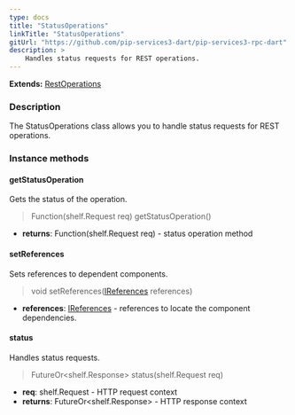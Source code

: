 ```yaml
---
type: docs
title: "StatusOperations"
linkTitle: "StatusOperations"
gitUrl: "https://github.com/pip-services3-dart/pip-services3-rpc-dart"
description: >
    Handles status requests for REST operations.
---
```


**Extends:** [RestOperations](../rest_operations)

### Description

The StatusOperations class allows you to handle status requests for REST operations.  


### Instance methods

#### getStatusOperation
Gets the status of the operation.

> Function(shelf.Request req) getStatusOperation()

- **returns**: Function(shelf.Request req) - status operation method


#### setReferences
Sets references to dependent components.

> void setReferences([IReferences](../../../commons/refer/ireferences) references)

- **references**: [IReferences](../../../commons/refer/ireferences) - references to locate the component dependencies.


#### status
Handles status requests.

> FutureOr\<shelf.Response\> status(shelf.Request req)

- **req**: shelf.Request - HTTP request context
- **returns**: FutureOr\<shelf.Response\> - HTTP response context
